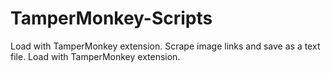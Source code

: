 # TamperMonkey-Scripts
Load with TamperMonkey extension.
Scrape image links and save as a text file. Load with TamperMonkey extension. 
